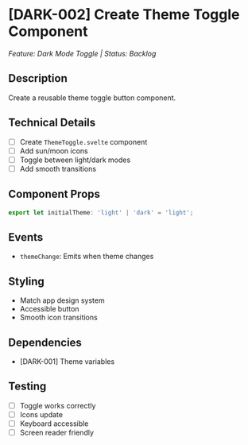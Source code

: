 # [DARK-002] Create Theme Toggle Component
*Feature: Dark Mode Toggle | Status: Backlog*

## Description
Create a reusable theme toggle button component.

## Technical Details
- [ ] Create `ThemeToggle.svelte` component
- [ ] Add sun/moon icons
- [ ] Toggle between light/dark modes
- [ ] Add smooth transitions

## Component Props
```typescript
export let initialTheme: 'light' | 'dark' = 'light';
```

## Events
- `themeChange`: Emits when theme changes

## Styling
- Match app design system
- Accessible button
- Smooth icon transitions

## Dependencies
- [DARK-001] Theme variables

## Testing
- [ ] Toggle works correctly
- [ ] Icons update
- [ ] Keyboard accessible
- [ ] Screen reader friendly
